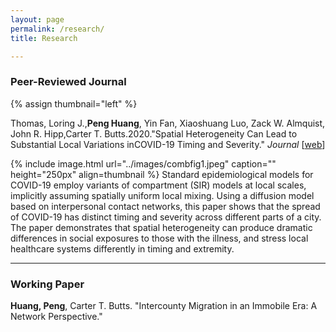```yaml
---
layout: page
permalink: /research/
title: Research

---
```


### Peer-Reviewed Journal

{% assign thumbnail="left" %}


<p>Thomas, Loring J.,<strong>Peng Huang</strong>, Yin Fan, Xiaoshuang Luo, Zack W. Almquist, John R. Hipp,Carter T. Butts.2020."Spatial Heterogeneity Can Lead to Substantial Local Variations inCOVID-19 Timing and Severity." <em>Journal</em> [<a href="https://arxiv.org/abs/2005.09850">web</a>]</p>

{% include image.html url="../images/combfig1.jpeg" caption="" height="250px" align=thumbnail %}
Standard epidemiological models for COVID-19 employ variants of compartment (SIR) models at local scales, implicitly assuming spatially uniform local mixing. Using a diffusion model based on interpersonal contact networks, this paper shows that the spread of COVID-19 has distinct timing and severity across different parts of a city. The paper demonstrates that spatial heterogeneity can produce dramatic differences in social exposures to those with the illness, and stress local healthcare systems differently in timing and extremity. <br>

---

### Working Paper

<p><strong>Huang, Peng</strong>, Carter T. Butts. "Intercounty Migration in an Immobile Era: A Network Perspective."</p>
